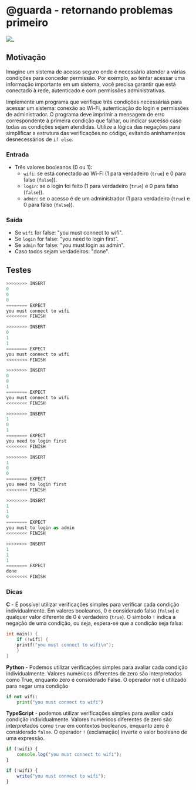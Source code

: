 # @guarda - retornando problemas primeiro

![_](https://raw.githubusercontent.com/qxcodefup/arcade/master/base/guarda/cover.jpg)

## Motivação

Imagine um sistema de acesso seguro onde é necessário atender a várias condições para conceder permissão. Por exemplo, ao tentar acessar uma informação importante em um sistema, você precisa garantir que está conectado à rede, autenticado e com permissões administrativas.

Implemente um programa que verifique três condições necessárias para acessar um sistema: conexão ao Wi-Fi, autenticação do login e permissões de administrador. O programa deve imprimir a mensagem de erro correspondente à primeira condição que falhar, ou indicar sucesso caso todas as condições sejam atendidas. Utilize a lógica das negações para simplificar a estrutura das verificações no código, evitando aninhamentos desnecessários de `if else`.

### Entrada

- Três valores booleanos (0 ou 1):
  - `wifi`: se está conectado ao Wi-Fi (1 para verdadeiro (`true`) e 0 para falso (`false`)).
  - `login`: se o login foi feito (1 para verdadeiro (`true`) e 0 para falso (`false`)).
  - `admin`: se o acesso é de um administrador (1 para verdadeiro (`true`) e 0 para falso (`false`)).

### Saída

- Se `wifi` for false: "you must connect to wifi".
- Se `login` for false: "you need to login first".
- Se `admin` for false: "you must login as admin".
- Caso todos sejam verdadeiros: "done".

## Testes

``` py
>>>>>>>> INSERT
0
0
0
======== EXPECT
you must connect to wifi
<<<<<<<< FINISH
```

```py
>>>>>>>> INSERT
0
1
1
======== EXPECT
you must connect to wifi
<<<<<<<< FINISH
```

```py
>>>>>>>> INSERT
0
0
1
======== EXPECT
you must connect to wifi
<<<<<<<< FINISH
```

```py
>>>>>>>> INSERT
1
0
1
======== EXPECT
you need to login first
<<<<<<<< FINISH
```

```py
>>>>>>>> INSERT
1
0
0
======== EXPECT
you need to login first
<<<<<<<< FINISH
```

```py
>>>>>>>> INSERT
1
1
0
======== EXPECT
you must to login as admin
<<<<<<<< FINISH
```

```py
>>>>>>>> INSERT
1
1
1
======== EXPECT
done
<<<<<<<< FINISH

```

### Dicas

**C** - É possível utilizar verificações simples para verificar cada condição individualmente. Em valores booleanos, 0 é considerado falso (`false`) e qualquer valor diferente de 0 é verdadeiro (`true`). O símbolo `!` indica a negação de uma condição, ou seja, espera-se que a condição seja falsa:

```c
int main() {
    if (!wifi) {
    printf("you must connect to wifi\n");
    }
}
```

**Python** - Podemos utilizar verificações simples para avaliar cada condição individualmente. Valores numéricos diferentes de zero são interpretados como True, enquanto zero é considerado False. O operador not é utilizado para negar uma condição

```py
if not wifi:
    print("you must connect to wifi")
```

**TypeScript** - podemos utilizar verificações simples para avaliar cada condição individualmente. Valores numéricos diferentes de zero são interpretados como `true` em contextos booleanos, enquanto zero é considerado `false`. O operador `!` (exclamação) inverte o valor booleano de uma expressão.

```ts
if (!wifi) {
    console.log("you must connect to wifi");
}
```

```ts
if (!wifi) {
    write("you must connect to wifi");
}
```
